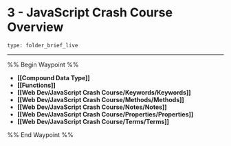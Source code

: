 # 3 - JavaScript Crash Course Overview
 
```ccard
type: folder_brief_live
```
 
---

%% Begin Waypoint %%
- **[[Compound Data Type]]**
- **[[Functions]]**
- **[[Web Dev/JavaScript Crash Course/Keywords/Keywords]]**
- **[[Web Dev/JavaScript Crash Course/Methods/Methods]]**
- **[[Web Dev/JavaScript Crash Course/Notes/Notes]]**
- **[[Web Dev/JavaScript Crash Course/Properties/Properties]]**
- **[[Web Dev/JavaScript Crash Course/Terms/Terms]]**

%% End Waypoint %%